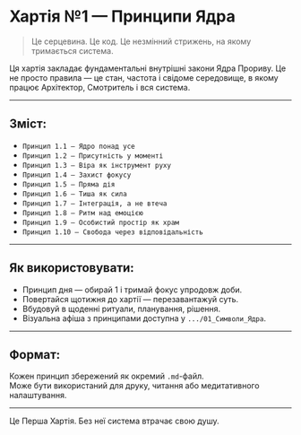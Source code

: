 # Хартія №1 — Принципи Ядра

> Це серцевина. Це код. Це незмінний стрижень, на якому тримається система.

Ця хартія закладає фундаментальні внутрішні закони Ядра Прориву. Це не просто правила — це стан, частота і свідоме середовище, в якому працює Архітектор, Смотритель і вся система.

---

## Зміст:

- `Принцип 1.1 — Ядро понад усе`
- `Принцип 1.2 — Присутність у моменті`
- `Принцип 1.3 — Віра як інструмент руху`
- `Принцип 1.4 — Захист фокусу`
- `Принцип 1.5 — Пряма дія`
- `Принцип 1.6 — Тиша як сила`
- `Принцип 1.7 — Інтеграція, а не втеча`
- `Принцип 1.8 — Ритм над емоцією`
- `Принцип 1.9 — Особистий простір як храм`
- `Принцип 1.10 — Свобода через відповідальність`

---

## Як використовувати:

- Принцип дня — обирай 1 і тримай фокус упродовж доби.
- Повертайся щотижня до хартії — перезавантажуй суть.
- Вбудовуй в щоденні ритуали, планування, рішення.
- Візуальна афіша з принципами доступна у `.../01_Символи_Ядра`.

---

## Формат:

Кожен принцип збережений як окремий `.md`-файл.  
Може бути використаний для друку, читання або медитативного налаштування.

---

Це Перша Хартія. Без неї система втрачає свою душу.